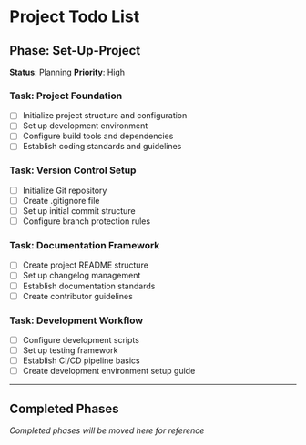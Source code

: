 # Project Todo List

## Phase: Set-Up-Project
**Status**: Planning
**Priority**: High

### Task: Project Foundation
- [ ] Initialize project structure and configuration
- [ ] Set up development environment
- [ ] Configure build tools and dependencies
- [ ] Establish coding standards and guidelines

### Task: Version Control Setup
- [ ] Initialize Git repository
- [ ] Create .gitignore file
- [ ] Set up initial commit structure
- [ ] Configure branch protection rules

### Task: Documentation Framework
- [ ] Create project README structure
- [ ] Set up changelog management
- [ ] Establish documentation standards
- [ ] Create contributor guidelines

### Task: Development Workflow
- [ ] Configure development scripts
- [ ] Set up testing framework
- [ ] Establish CI/CD pipeline basics
- [ ] Create development environment setup guide

---

## Completed Phases
*Completed phases will be moved here for reference*